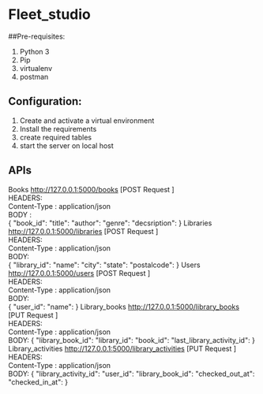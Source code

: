 # Fleet_studio

##Pre-requisites:

1) Python 3
2) Pip
3) virtualenv
4) postman
## Configuration:

1) Create and activate a virtual environment
2) Install the requirements
3) create required tables
4) start the server on local host
## APIs

Books
http://127.0.0.1:5000/books                 [POST Request ]  
HEADERS:  
Content-Type : application/json  
BODY :  
{  "book_id":
  "title":
  "author": 
  "genre":
  "decsription":
}
Libraries 
http://127.0.0.1:5000/libraries                          [POST Request ]  
HEADERS:  
Content-Type : application/json  
BODY:  
{  "library_id":
  "name":
  "city":
  "state":
  "postalcode":
}
Users
http://127.0.0.1:5000/users                          [POST Request ]  
HEADERS:  
Content-Type : application/json  
BODY:  
{  "user_id":
    "name":
}
Library_books
http://127.0.0.1:5000/library_books                          [PUT Request ]  
HEADERS:  
Content-Type : application/json  
BODY: 
{  "library_book_id":
   "library_id":
   "book_id":
   "last_library_activity_id":
}
Library_activities
http://127.0.0.1:5000/library_activities                         [PUT Request ]  
HEADERS:  
Content-Type : application/json  
BODY:
{  "library_activity_id":
   "user_id":
   "library_book_id":
   "checked_out_at":
   "checked_in_at":
}
   

